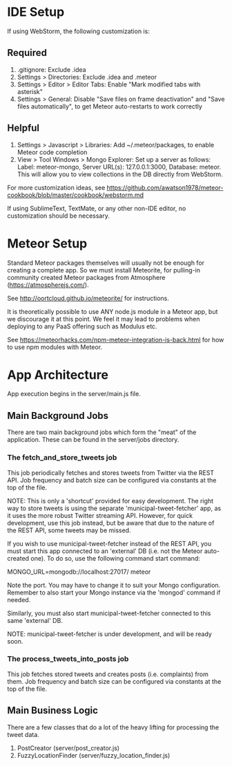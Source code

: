 # IDE Setup

If using WebStorm, the following customization is:

## Required
1. .gitignore: Exclude .idea
1. Settings > Directories: Exclude .idea and .meteor
1. Settings > Editor > Editor Tabs: Enable "Mark modified tabs with asterisk"
1. Settings > General: Disable "Save files on frame deactivation" and 
    "Save files automatically", to get Meteor auto-restarts to work correctly
    
## Helpful
1. Settings > Javascript > Libraries: Add ~/.meteor/packages, to enable Meteor
    code completion
1. View > Tool Windows > Mongo Explorer: Set up a server as follows:
    Label: meteor-mongo, Server URL(s): 127.0.0.1:3000, Database: meteor. 
    This will allow you to view collections in the DB directly from WebStorm.

For more customization ideas, see
https://github.com/awatson1978/meteor-cookbook/blob/master/cookbook/webstorm.md

If using SublimeText, TextMate, or any other non-IDE editor, no customization
should be necessary.

# Meteor Setup

Standard Meteor packages themselves will usually not be enough for creating a 
complete app. So we must install Meteorite, for pulling-in community created 
Meteor packages from Atmosphere (https://atmospherejs.com/). 

See http://oortcloud.github.io/meteorite/ for instructions. 

It is theoretically possible to use ANY node.js module in a Meteor app, but we
discourage it at this point. We feel it may lead to problems when deploying to
any PaaS offering such as Modulus etc.

See https://meteorhacks.com/npm-meteor-integration-is-back.html for how to use
npm modules with Meteor.

# App Architecture

App execution begins in the server/main.js file.

## Main Background Jobs

There are two main background jobs which form the "meat" of the application.
These can be found in the server/jobs directory.

### The fetch_and_store_tweets job

This job periodically fetches and stores tweets from Twitter via the REST API.
Job frequency and batch size can be configured via constants at the top of the
file.

NOTE: This is only a 'shortcut' provided for easy development. The right way
to store tweets is using the separate 'municipal-tweet-fetcher' app, as it uses 
the more robust Twitter streaming API. However, for quick development, use this 
job instead, but be aware that due to the nature of the REST API, some tweets
may be missed.

If you wish to use municipal-tweet-fetcher instead of the REST API, you must 
start this app connected to an 'external' DB (i.e. not the Meteor auto-created 
one). To do so, use the following command start command:

MONGO_URL=mongodb://localhost:27017/<db-name> meteor

Note the port. You may have to change it to suit your Mongo configuration.
Remember to also start your Mongo instance via the 'mongod' command if needed.

Similarly, you must also start municipal-tweet-fetcher connected to this same 
'external' DB.

NOTE: municipal-tweet-fetcher is under development, and will be ready soon.

### The process_tweets_into_posts job

This job fetches stored tweets and creates posts (i.e. complaints) from them.
Job frequency and batch size can be configured via constants at the top of the
file.

## Main Business Logic

There are a few classes that do a lot of the heavy lifting for processing the
tweet data.

1. PostCreator (server/post_creator.js)
1. FuzzyLocationFinder (server/fuzzy_location_finder.js)
